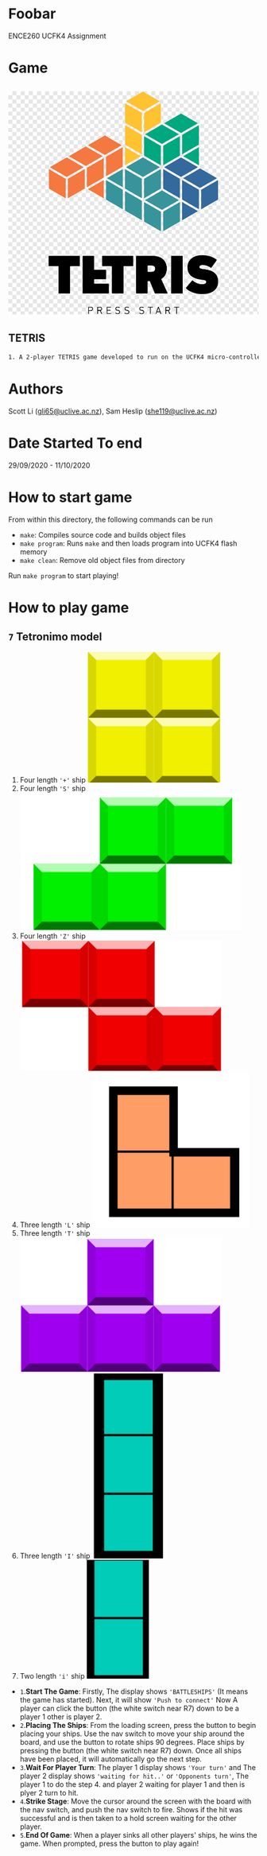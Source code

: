 # Foobar
ENCE260 UCFK4 Assignment

# Game
## ![Tetris Logo](resources/logo.png) 
## TETRIS
```Bash
1. A 2-player TETRIS game developed to run on the UCFK4 micro-controller.
```

# Authors
Scott Li (gli65@uclive.ac.nz), Sam Heslip (she119@uclive.ac.nz)

# Date Started To end
29/09/2020 - 11/10/2020

# How to start game
From within this directory, the following commands can be run

- `make`: Compiles source code and builds object files
- `make program`: Runs `make` and then loads program into UCFK4 flash memory
- `make clean`: Remove old object files from directory

Run `make program` to start playing!

# How to play game

## `7` Tetronimo model
1. Four length `'+'` ship ![+ ship](resources/+.png)
2. Four length `'S'` ship ![S ship](resources/S.png)
3. Four length `'Z'` ship ![Z ship](resources/Z.png)
4. Three length `'L'` ship ![L ship](resources/L.png)
5. Three length `'T'` ship ![T ship](resources/T.png)
6. Three length `'I'` ship ![I ship](resources/I.png)
7. Two length `'i'` ship ![i ship](resources/i.png)

- `1`.**Start The Game**:  Firstly, The display shows `'BATTLESHIPS'` (It means the game has started). Next, it will show `'Push to connect'` Now A player can click the button (the white switch near R7) down to be a player 1 other is player 2.
- `2`.**Placing The Ships**: From the loading screen, press the button to begin placing your ships. Use the nav switch to move your ship around the board, and use the button to rotate ships 90 degrees. Place ships by pressing the button (the white switch near R7) down. Once all ships have been placed,  it will automatically go the next step.
- `3`.**Wait For Player Turn**: The player 1 display shows `'Your turn'` and The player 2 display shows `'waiting for hit..'` or `'Opponents turn'`, The player 1 to do the step 4. and player 2 waiting for player 1 and then is plyer 2 turn to hit.
- `4`.**Strike Stage**: Move the cursor around the screen with the board with the nav switch, and push the nav switch to fire. Shows if the hit was successful and is then taken to a hold screen waiting for the other player.
- `5`.**End Of Game**: When a player sinks all other players' ships, he wins the game. When prompted, press the button to play again!